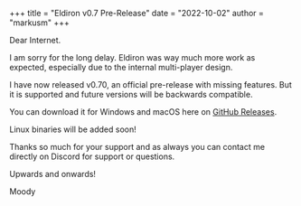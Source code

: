 +++
title = "Eldiron v0.7 Pre-Release"
date = "2022-10-02"
author = "markusm"
+++

Dear Internet.

I am sorry for the long delay. Eldiron was way much more work as expected, especially due to the internal multi-player design.

I have now released v0.70, an official pre-release with missing features. But it is supported and future versions will be backwards compatible.

You can download it for Windows and macOS here on [GitHub Releases](https://github.com/markusmoenig/Eldiron/releases).

Linux binaries will be added soon!

Thanks so much for your support and as always you can contact me directly on Discord for support or questions.

Upwards and onwards!

Moody